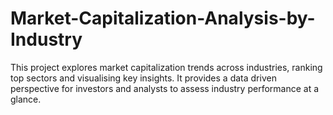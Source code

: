 # Market-Capitalization-Analysis-by-Industry
This project explores market capitalization trends across industries, ranking top sectors and visualising key insights. It provides a data driven perspective for investors and analysts to assess industry performance at a glance.
